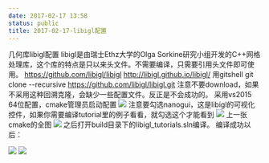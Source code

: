 ```yaml
---
date: 2017-02-17 13:58
status: public
title: 2017-02-17-libigl配置
---
```


几何库libigl配置
libigl是由瑞士Ethz大学的Olga Sorkine研究小组开发的C++网格处理库，这个库的特点是只以来头文件。不需要编译，只需要引用头文件即可使用。
https://github.com/libigl/libigl
http://libigl.github.io/libigl/
用gitshell
    git clone --recursive https://github.com/libigl/libigl.git
	注意不要download，如果不采用这种回溯克隆，会缺少一些配置文件。反正是不会成功的。
采用vs2015 64位配置，cmake管理员启动配置
![](~/13-58-55.jpg)
注意要勾选nanogui，这是libigl的可视化控件，如果你需要编译tutorial里的例子看看，就勾选这个才能看到
![](~/14-38-46.jpg)
上一张cmake的全图
![](~/14-41-42.jpg)
之后打开build目录下的libigl_tutorials.sln编译。
编译成功以后：

![](~/14-43-48.jpg)
![](~/14-43-58.jpg)
